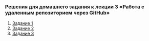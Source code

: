 ### Решения для домашнего задания к лекции 3 «Работа с удаленным репозиторием через GitHub»

1. [Задание 1](https://github.com/Dmitry-A-K/Netology_homework_NeuroStartUp)
2. [Задание 2](https://github.com/Dmitry-A-K/Netology_homework_NeuroStartUp/tree/new-text)
3. [Задание 3](https://github.com/Dmitry-A-K/Netology_homework_git-2-homeworks-merge)
